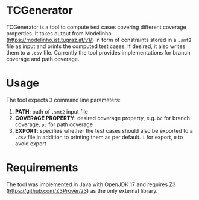 # TCGenerator

TCGenerator is a tool to compute test cases covering different coverage properties. It takes output from Modelinho (https://modelinho.ist.tugraz.at/v1/) in form of constraints stored in a `.smt2` file as input and prints the computed test cases. If desired, it also writes them to a `.csv` file. Currently the tool provides implementations for branch coverage and path coverage.

# Usage

The tool expects 3 command line parameters:
1. **PATH**: path of `.smt2` input file
2. **COVERAGE PROPERTY**: desired coverage property, e.g. `bc` for branch coverage, `pc` for path coverage
3. **EXPORT**: specifies whether the test cases should also be exported to a `.csv` file in addition to printing them as per default. `1` for export, `0` to avoid export

# Requirements

The tool was implemented in Java with OpenJDK 17 and requires Z3 (https://github.com/Z3Prover/z3) as the only external library.
